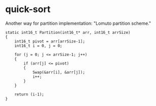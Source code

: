 # quick-sort

Another way for partition implementation: "Lomuto partition scheme."
```
static int16_t Partition(int16_t* arr, int16_t arrSize)
{
    int16_t pivot = arr[arrSize-1];
    int16_t i = 0, j = 0;

    for (j = 0; j <= arrSize-1; j++)
    {
        if (arr[j] <= pivot)
        {
            Swap(&arr[i], &arr[j]);
            i++;
        }
    }

    return (i-1);
}
```
